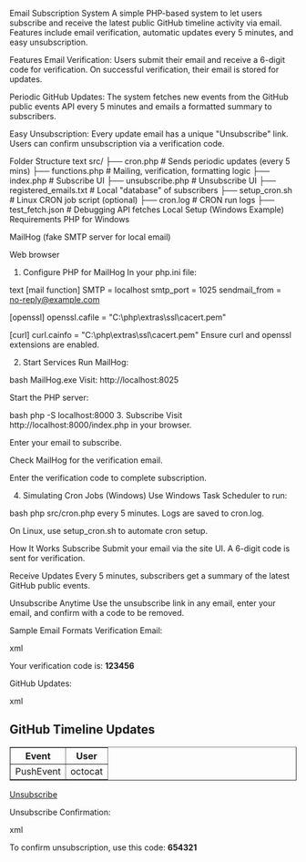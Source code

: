  Email Subscription System
A simple PHP-based system to let users subscribe and receive the latest public GitHub timeline activity via email. Features include email verification, automatic updates every 5 minutes, and easy unsubscription.

Features
Email Verification:
Users submit their email and receive a 6-digit code for verification. On successful verification, their email is stored for updates.

Periodic GitHub Updates:
The system fetches new events from the GitHub public events API every 5 minutes and emails a formatted summary to subscribers.

Easy Unsubscription:
Every update email has a unique "Unsubscribe" link. Users can confirm unsubscription via a verification code.

Folder Structure
text
src/
├── cron.php                # Sends periodic updates (every 5 mins)
├── functions.php           # Mailing, verification, formatting logic
├── index.php               # Subscribe UI
├── unsubscribe.php         # Unsubscribe UI
├── registered_emails.txt   # Local "database" of subscribers
├── setup_cron.sh           # Linux CRON job script (optional)
├── cron.log                # CRON run logs
├── test_fetch.json         # Debugging API fetches
Local Setup (Windows Example)
Requirements
PHP for Windows

MailHog (fake SMTP server for local email)

Web browser

1. Configure PHP for MailHog
In your php.ini file:

text
[mail function]
SMTP = localhost
smtp_port = 1025
sendmail_from = no-reply@example.com

[openssl]
openssl.cafile = "C:\php\extras\ssl\cacert.pem"

[curl]
curl.cainfo = "C:\php\extras\ssl\cacert.pem"
Ensure curl and openssl extensions are enabled.

2. Start Services
Run MailHog:

bash
MailHog.exe
Visit: http://localhost:8025

Start the PHP server:

bash
php -S localhost:8000
3. Subscribe
Visit http://localhost:8000/index.php in your browser.

Enter your email to subscribe.

Check MailHog for the verification email.

Enter the verification code to complete subscription.

4. Simulating Cron Jobs (Windows)
Use Windows Task Scheduler to run:

bash
php src/cron.php
every 5 minutes.
Logs are saved to cron.log.

On Linux, use setup_cron.sh to automate cron setup.

How It Works
Subscribe
Submit your email via the site UI. A 6-digit code is sent for verification.

Receive Updates
Every 5 minutes, subscribers get a summary of the latest GitHub public events.

Unsubscribe Anytime
Use the unsubscribe link in any email, enter your email, and confirm with a code to be removed.

Sample Email Formats
Verification Email:

xml
<p>Your verification code is: <strong>123456</strong></p>
GitHub Updates:

xml
<h2>GitHub Timeline Updates</h2>
<table border="1">
  <tr><th>Event</th><th>User</th></tr>
  <tr><td>PushEvent</td><td>octocat</td></tr>
</table>
<p><a href="unsubscribe_url" id="unsubscribe-button">Unsubscribe</a></p>
Unsubscribe Confirmation:

xml
<p>To confirm unsubscription, use this code: <strong>654321</strong></p>
